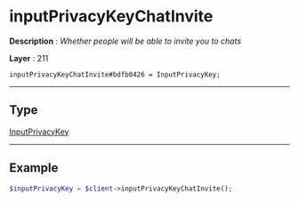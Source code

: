 # inputPrivacyKeyChatInvite

**Description** : *Whether people will be able to invite you to chats*

**Layer** : 211

```tl
inputPrivacyKeyChatInvite#bdfb0426 = InputPrivacyKey;
```

---

## Type

[InputPrivacyKey](type/InputPrivacyKey)

---

## Example

```php
$inputPrivacyKey = $client->inputPrivacyKeyChatInvite();
```